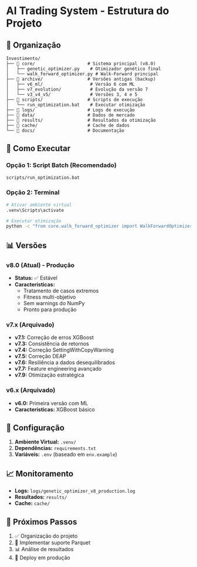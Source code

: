 # AI Trading System - Estrutura do Projeto

## 📁 Organização

```
Investimento/
├── 📁 core/                    # Sistema principal (v8.0)
│   ├── genetic_optimizer.py    # Otimizador genético final
│   └── walk_forward_optimizer.py # Walk-Forward principal
├── 📁 archive/                 # Versões antigas (backup)
│   ├── v6_ml/                  # Versão 6 com ML
│   ├── v7_evolution/           # Evolução da versão 7
│   └── v3_v4_v5/               # Versões 3, 4 e 5
├── 📁 scripts/                 # Scripts de execução
│   └── run_optimization.bat    # Executar otimização
├── 📁 logs/                    # Logs de execução
├── 📁 data/                    # Dados de mercado
├── 📁 results/                 # Resultados da otimização
├── 📁 cache/                   # Cache de dados
└── 📁 docs/                    # Documentação
```

## 🚀 Como Executar

### Opção 1: Script Batch (Recomendado)
```bash
scripts/run_optimization.bat
```

### Opção 2: Terminal
```bash
# Ativar ambiente virtual
.venv\Scripts\activate

# Executar otimização
python -c "from core.walk_forward_optimizer import WalkForwardOptimizerV7; optimizer = WalkForwardOptimizerV7(); results = optimizer.run()"
```

## 📊 Versões

### v8.0 (Atual) - Produção
- **Status:** ✅ Estável
- **Características:** 
  - Tratamento de casos extremos
  - Fitness multi-objetivo
  - Sem warnings do NumPy
  - Pronto para produção

### v7.x (Arquivado)
- **v7.1:** Correção de erros XGBoost
- **v7.3:** Consistência de retornos
- **v7.4:** Correção SettingWithCopyWarning
- **v7.5:** Correção DEAP
- **v7.6:** Resiliência a dados desequilibrados
- **v7.7:** Feature engineering avançado
- **v7.9:** Otimização estratégica

### v6.x (Arquivado)
- **v6.0:** Primeira versão com ML
- **Características:** XGBoost básico

## 🔧 Configuração

1. **Ambiente Virtual:** `.venv/`
2. **Dependências:** `requirements.txt`
3. **Variáveis:** `.env` (baseado em `env.example`)

## 📈 Monitoramento

- **Logs:** `logs/genetic_optimizer_v8_production.log`
- **Resultados:** `results/`
- **Cache:** `cache/`

## 🎯 Próximos Passos

1. ✅ Organização do projeto
2. 🔄 Implementar suporte Parquet
3. 📊 Análise de resultados
4. 🚀 Deploy em produção
